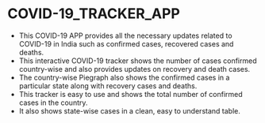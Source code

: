 # COVID-19_TRACKER_APP
- This COVID-19 APP provides all the necessary updates related to COVID-19 in India such as confirmed cases, recovered cases and deaths. 
- This interactive COVID-19 tracker shows the number of cases confirmed country-wise and also provides updates on recovery and death cases.
- The country-wise Piegraph also shows the confirmed cases in a particular state along with recovery cases and deaths.
- This tracker is easy to use and shows the total number of confirmed cases in the country.
- It also shows state-wise cases in a clean, easy to understand table.

